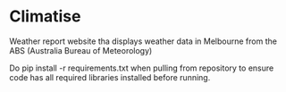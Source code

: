 # Climatise
Weather report website tha displays weather data in Melbourne from the ABS (Australia Bureau of Meteorology)

Do pip install -r requirements.txt when pulling from repository to ensure code has all required libraries installed before running.